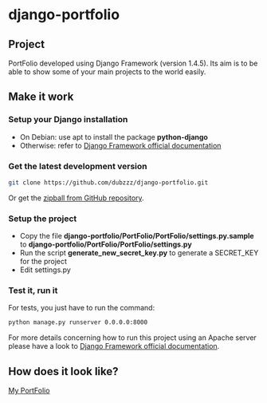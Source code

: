 # django-portfolio

## Project

PortFolio developed using Django Framework (version 1.4.5). Its aim is to be able to show some of your main projects to the world easily.

## Make it work

### Setup your Django installation

+ On Debian: use apt to install the package **python-django**
+ Otherwise: refer to [Django Framework official documentation](https://www.djangoproject.com/download/)

### Get the latest development version

```bash
git clone https://github.com/dubzzz/django-portfolio.git
```
Or get the [zipball from GitHub repository](https://github.com/dubzzz/django-portfolio/archive/master.zip).

### Setup the project

+ Copy the file **django-portfolio/PortFolio/PortFolio/settings.py.sample** to **django-portfolio/PortFolio/PortFolio/settings.py**
+ Run the script **generate_new_secret_key.py** to generate a SECRET_KEY for the project
+ Edit settings.py

### Test it, run it

For tests, you just have to run the command:
```bash
python manage.py runserver 0.0.0.0:8000
```

For more details concerning how to run this project using an Apache server please have a look to [Django Framework official documentation](https://www.djangoproject.com/download/).

## How does it look like?

[My PortFolio](http://portfolio.dubien.me/)
